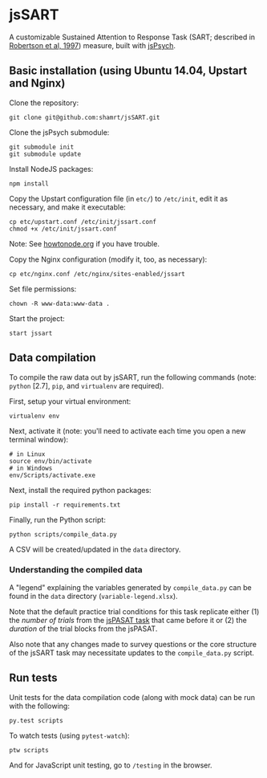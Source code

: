 # jsSART

A customizable Sustained Attention to Response Task (SART; described in [Robertson et al, 1997][1]) measure, built with [jsPsych](https://github.com/jodeleeuw/jsPsych).

[1]: http://www.sciencedirect.com/science/article/pii/S0028393297000158

## Basic installation (using Ubuntu 14.04, Upstart and Nginx)

Clone the repository:

    git clone git@github.com:shamrt/jsSART.git

Clone the jsPsych submodule:

    git submodule init
    git submodule update

Install NodeJS packages:

    npm install

Copy the Upstart configuration file (in `etc/`) to `/etc/init`, edit it as necessary, and make it executable:

    cp etc/upstart.conf /etc/init/jssart.conf
    chmod +x /etc/init/jssart.conf

Note: See [howtonode.org](http://howtonode.org/deploying-node-upstart-monit) if you have trouble.


Copy the Nginx configuration (modify it, too, as necessary):

    cp etc/nginx.conf /etc/nginx/sites-enabled/jssart

Set file permissions:

    chown -R www-data:www-data .

Start the project:

    start jssart


## Data compilation

To compile the raw data out by jsSART, run the following commands (note: `python` [2.7], `pip`, and `virtualenv` are required).

First, setup your virtual environment:

    virtualenv env

Next, activate it (note: you'll need to activate each time you open a new terminal window):

    # in Linux
    source env/bin/activate
    # in Windows
    env/Scripts/activate.exe

Next, install the required python packages:

    pip install -r requirements.txt

Finally, run the Python script:

    python scripts/compile_data.py

A CSV will be created/updated in the `data` directory.

### Understanding the compiled data

A "legend" explaining the variables generated by `compile_data.py` can be found in the `data` directory (`variable-legend.xlsx`).

Note that the default practice trial conditions for this task replicate either (1) the _number of trials_ from the [jsPASAT task](https://github.com/shamrt/jsPASAT) that came before it or (2) the _duration_ of the trial blocks from the jsPASAT.

Also note that any changes made to survey questions or the core structure of the jsSART task may necessitate updates to the `compile_data.py` script.


## Run tests

Unit tests for the data compilation code (along with mock data) can be run with the following:

    py.test scripts

To watch tests (using `pytest-watch`):

    ptw scripts

And for JavaScript unit testing, go to `/testing` in the browser.
